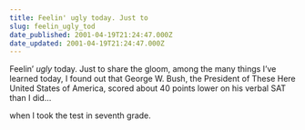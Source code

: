 ```yaml
---
title: Feelin' ugly today. Just to
slug: feelin_ugly_tod
date_published: 2001-04-19T21:24:47.000Z
date_updated: 2001-04-19T21:24:47.000Z
---
```


Feelin’ *ugly* today. Just to share the gloom, among the many things I’ve learned today, I found out that George W. Bush, the President of These Here United States of America, scored about 40 points lower on his verbal SAT than I did…

when I took the test in seventh grade.
